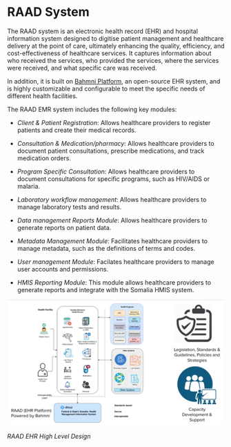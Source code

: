 
# RAAD System

The RAAD system is an electronic health record (EHR) and hospital information system designed to digitise patient management and healthcare delivery at the point of care, ultimately enhancing the quality, efficiency, and cost-effectiveness of healthcare services. It captures information about who received the services, who provided the services, where the services were received, and what specific care was received. 

In addition, it is built on [Bahmni Platform](https://www.bahmni.org/), an open-source EHR system, and is highly customizable and configurable to meet the specific needs of different health facilities.

The RAAD EMR system includes the following key modules:

* *Client & Patient Registration*: Allows healthcare providers to register patients and create their medical records.

* *Consultation & Medication/pharmacy*: Allows healthcare providers to document patient consultations, prescribe medications, and track medication orders.

* *Program Specific Consultation*: Allows healthcare providers to document consultations for specific programs, such as HIV/AIDS or malaria.

* *Laboratory workflow management*: Allows healthcare providers to manage laboratory tests and results.

* *Data management Reports Module*: Allows healthcare providers to generate reports on patient data.

* *Metadata Management Module*: Facilitates healthcare providers to manage metadata, such as the definitions of terms and codes.

* *User management Module*: Facilates healthcare providers to manage user accounts and permissions.

* *HMIS Reporting Module*: This module allows healthcare providers to generate reports and integrate with the Somalia HMIS system.


![RAAD System Design](images/raad-design.png)

*RAAD EHR High Level Design*


